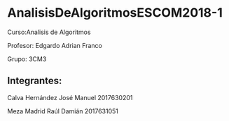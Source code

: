# AnalisisDeAlgoritmosESCOM2018-1

Curso:Analisis de Algoritmos

Profesor: Edgardo Adrian Franco

Grupo: 3CM3

Integrantes:
-
Calva Hernández José Manuel 2017630201

Meza Madrid Raúl Damián 2017631051
